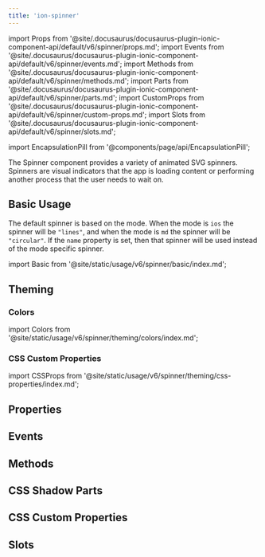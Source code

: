 ```yaml
---
title: 'ion-spinner'
---
```


import Props from '@site/.docusaurus/docusaurus-plugin-ionic-component-api/default/v6/spinner/props.md';
import Events from '@site/.docusaurus/docusaurus-plugin-ionic-component-api/default/v6/spinner/events.md';
import Methods from '@site/.docusaurus/docusaurus-plugin-ionic-component-api/default/v6/spinner/methods.md';
import Parts from '@site/.docusaurus/docusaurus-plugin-ionic-component-api/default/v6/spinner/parts.md';
import CustomProps from '@site/.docusaurus/docusaurus-plugin-ionic-component-api/default/v6/spinner/custom-props.md';
import Slots from '@site/.docusaurus/docusaurus-plugin-ionic-component-api/default/v6/spinner/slots.md';

<head>
  <title>ion-spinner | Animated Spinner Icon Components and Properties</title>
  <meta
    name="description"
    content="The ion-spinner component provides a variety of animated SVG spinners. These icons indicate that the app is loading or performing another process to wait on."
  />
</head>

import EncapsulationPill from '@components/page/api/EncapsulationPill';

<EncapsulationPill type="shadow" />

The Spinner component provides a variety of animated SVG spinners. Spinners are visual indicators that the app is loading content or performing another process that the user needs to wait on.

## Basic Usage

The default spinner is based on the mode. When the mode is `ios` the spinner will be `"lines"`, and when the mode is `md` the spinner will be `"circular"`. If the `name` property is set, then that spinner will be used instead of the mode specific spinner.

import Basic from '@site/static/usage/v6/spinner/basic/index.md';

<Basic />

## Theming

### Colors

import Colors from '@site/static/usage/v6/spinner/theming/colors/index.md';

<Colors />

### CSS Custom Properties

import CSSProps from '@site/static/usage/v6/spinner/theming/css-properties/index.md';

<CSSProps />

## Properties

<Props />

## Events

<Events />

## Methods

<Methods />

## CSS Shadow Parts

<Parts />

## CSS Custom Properties

<CustomProps />

## Slots

<Slots />
